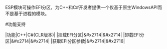 ESP模块可操作EFI分区，为C++和C#开发者提供一个仅基于原生WindowsAPI而不是基于进程的模块。

#功能支持

|功能|C++|C#(CLR版本)|
|挂载EFI分区|&#x2714|&#x2714|
|卸载EFI分区|&#x2714|&#x2714|
|获取EFI分区参数|&#x2714|&#x2716|